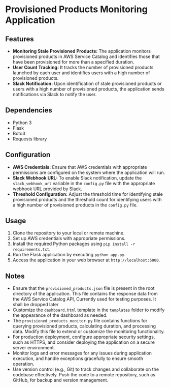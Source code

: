 # Provisioned Products Monitoring Application

## Features
- **Monitoring Stale Provisioned Products:** The application monitors provisioned products in AWS Service Catalog and identifies those that have been provisioned for more than a specified duration.
- **User Count Tracking:** It tracks the number of provisioned products launched by each user and identifies users with a high number of provisioned products.
- **Slack Notification:** Upon identification of stale provisioned products or users with a high number of provisioned products, the application sends notifications via Slack to notify the user.

## Dependencies
- Python 3
- Flask
- Boto3
- Requests library

## Configuration
- **AWS Credentials:** Ensure that AWS credentials with appropriate permissions are configured on the system where the application will run.
- **Slack Webhook URL:** To enable Slack notification, update the `slack_webhook_url` variable in the `config.py` file with the appropriate webhook URL provided by Slack.
- **Threshold Configuration:** Adjust the threshold time for identifying stale provisioned products and the threshold count for identifying users with a high number of provisioned products in the `config.py` file.

## Usage
1. Clone the repository to your local or remote machine.
2. Set up AWS credentials with appropriate permissions.
3. Install the required Python packages using `pip install -r requirements.txt`.
4. Run the Flask application by executing `python app.py`.
5. Access the application in your web browser at `http://localhost:5000`.

## Notes
- Ensure that the `provisioned_products.json` file is present in the root directory of the application. This file contains the response data from the AWS Service Catalog API, Currently used for testing purposes. It shall be dropped later
- Customize the `dashboard.html` template in the `templates` folder to modify the appearance of the dashboard as needed.
- The `provisioned_products_monitor.py` file contains functions for querying provisioned products, calculating duration, and processing data. Modify this file to extend or customize the monitoring functionality.
- For production deployment, configure appropriate security settings, such as HTTPS, and consider deploying the application on a secure server environment.
- Monitor logs and error messages for any issues during application execution, and handle exceptions gracefully to ensure smooth operation.
- Use version control (e.g., Git) to track changes and collaborate on the codebase effectively. Push the code to a remote repository, such as GitHub, for backup and version management.
